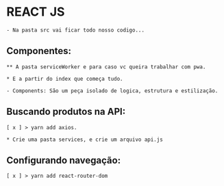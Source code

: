 # REACT JS

    - Na pasta src vai ficar todo nosso codigo...

## Componentes:

    ** A pasta serviceWorker e para caso vc queira trabalhar com pwa.

    * E a partir do index que começa tudo.

    - Components: São um peça isolado de logica, estrutura e estilização.

## Buscando produtos na API:

    [ x ] > yarn add axios.

    * Crie uma pasta services, e crie um arquivo api.js

## Configurando navegação:

    [ x ] > yarn add react-router-dom